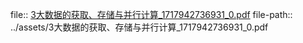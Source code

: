 file:: [3大数据的获取、存储与并行计算_1717942736931_0.pdf](../assets/3大数据的获取、存储与并行计算_1717942736931_0.pdf)
file-path:: ../assets/3大数据的获取、存储与并行计算_1717942736931_0.pdf

